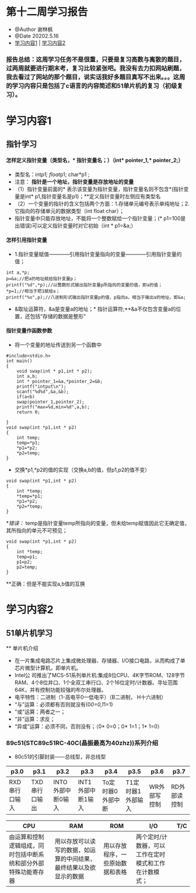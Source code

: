 # 第十二周学习报告  
* @Author 谢林枫
* @Date 20202.5.16
* [学习内容1](#1) | [学习内容2](#2) 
### 报告总结：这周学习任务不是很重，只要是复习高数与离散的题目，过两周就要进行期末考，复习比较紧张吧。我没有去力扣网站刷题，我去看过了网站的那个题目，说实话我好多题目真写不出来。。。这周的学习内容只是包括了c语言的内容简述和51单片机的复习（初级复习）。

# <a id='1'>学习内容1</a>
## 指针学习
#### 怎样定义指针变量（类型名，* 指针变量名；）（int* pointer_1,* pointer_2;）
* 类型名：int*p1; float*p1; char*p1 ;
* 注意：
**指针是一个地址，指针变量是存放地址的变量**
* （1）指针变量前面的* 表示该变量为指针变量，指针变量名则不包含*(指针变量是int* p1,指针变量名是p1)；**定义指针变量时左侧应有类型名
* （2）一个变量的指针的含义包括两个方面：1.存储单元编号表示单纯地址；2.它指向的存储单元的数据类型（int float char）；
* 指针变量中只能存放地址，不能将一个整数赋给一个指针变量；(* p1=100是出错误)可以定义指针变量时对它初始（int * p1=&a;）
#### 怎样引用指针变量
* 1.指针变量赋值————引用指针变量指向的变量————引用指针变量的值；
```
int a,*p;
p=&a;//把a的地址赋给指针变量p；
printf("%d",*p);//以整数形式输出指针变量p所指向的变量的值，即a的值；
*p=1;//相当于把1赋给a；
printf("%o",p);//八进制形式输出指针变量p的值，p指向a，相当于输出a的地址，即&a;
```
* &取址运算符，&a是变量a的地址；* 指针运算符;**&a不仅包含变量a的位置，还包括“存储的数据是整形”
#### 指针变量作函数参数
* 将一个变量的地址传送到另一个函数中
```
#include<stdio.h>
int main()
{
	void swap(int * p1,int * p2);
	int a,b;
	int * pointer_1=&a,*pointer_2=&b;
	printf("intput\n");
	scanf("%d%d",&a,&b);
    if(a<b)
    swap(pointer_1,pointer_2);
    printf("max=%d,min=%d",a,b);
    return 0;
	
}
void swap(int *p1,int * p2)
{
	int temp;
	temp=*p1;
	*p1=*p2;
	*p2=temp; 
}
```
* 交换*p1,*p2的值的实现（交换a,b的值，但p1,p2的值不变）
```
void swap(int *p1,int * p2)
{
	int *temp;
	*temp=*p1;
	*p1=*p2;
	*p2=*temp; 
}
```
**错误：* temp是指针变量temp所指向的变量，但未给temp赋值因此它无确定值，其所指向的单元不可预见；
```
void swap(int *p1,int * p2)
{
	int *temp;
	temp=p1;
	p1=p2;
	p2=temp; 
}
```
**正确：但是不能实现a,b值的互换
# <a id='2'>学习内容2</a>
## 51单片机学习
** 单片机介绍

* 在一片集成电路芯片上集成微处理器、存储器、I/O接口电路，从而构成了单芯片微型计算机，即单片机。
* Intel公 司推出了MCS-51系列单片机:集成8位CPU、4K字节ROM、128字节RAM、4个8位并口、1个全双工串行口、2个16位定时/计数器。寻址范围64K，并有控制功能较强的布尔处理器。
* 电平特性：二进制（1-高电平0—低电平）（B二进制， H十六进制）
* “与”运算：必须都有否则就没有(0*0=0,1*1=1)
* "或"运算：两者之一；
* “非”运算：求反；
* “异或”运算：必须不同，否则没有；（0* 0=0；0* 1=1；1* 1=0）
### 89c51(STC89c51RC-40C(晶振最高为40zhz))系列介绍
* 80c51的引脚封装——总线型，非总线型

 p3.0  | p3.1  | p3.2 | p3.3 | p3.4 | p3.5 | p3.6 | p3.7 
 ---- | ----- | ------ | ------ | ------ | ------ | ------ | ------ 
 RXD串行口输入 | TXD串行口输出 | INTO外部中断0输入 | INT1外部中断1输入 | To定时器0外部中断 | T1定时器1外部输入 | WR外部写控制 | RD外部读控制  
 
CPU | RAM | ROM | I/O | T/C
 ---- | ----- | ---- | ----- | ------ 
由运算和控制逻辑组成，同时包括中断系统和部分外部特殊功能寄存器 | 用以存放可以读写的数据，如运算的中间结果，最终结果以及欲显示的数据 | 用以存放程序，一些原始数据和表格 | 两个定时/计数器，可以工作在定时模式和工作在计数模式；
